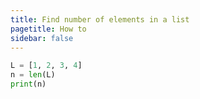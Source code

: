 ```yaml
---
title: Find number of elements in a list
pagetitle: How to
sidebar: false
---
```


```python
L = [1, 2, 3, 4]
n = len(L)
print(n)
```

